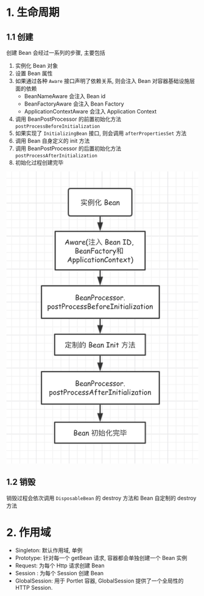 # 1. 生命周期
## 1.1 创建
创建 Bean 会经过一系列的步骤, 主要包括
1. 实例化 Bean 对象
2. 设置 Bean 属性
3. 如果通过各种 `Aware` 接口声明了依赖关系, 则会注入 Bean 对容器基础设施层面的依赖
    - BeanNameAware 会注入 Bean id
    - BeanFactoryAware 会注入 Bean Factory
    - ApplicationContextAware 会注入 Application Context
4. 调用 BeanPostProcessor 的前置初始化方法 `postProcessBeforeInitialization`
5. 如果实现了 `InitializingBean` 接口, 则会调用 `afterPropertiesSet` 方法
6. 调用 Bean 自身定义的 init 方法
7. 调用 BeanPostProcessor 的后置初始化方法 `postProcessAfterInitialization`
8. 初始化过程创建完毕

![](.the-life-cycle-and-scope-of-Spring-beans_images/7c56ebe8.png)

## 1.2 销毁
销毁过程会依次调用 `DisposableBean` 的 destroy 方法和 Bean 自定制的 destroy 方法

# 2. 作用域
- Singleton: 默认作用域, 单例
- Prototype: 针对每一个 getBean 请求, 容器都会单独创建一个 Bean 实例
- Request: 为每个 Http 请求创建 Bean
- Session : 为每个 Session 创建 Bean
- GlobalSession: 用于 Portlet 容器, GlobalSession 提供了一个全局性的 HTTP Session.